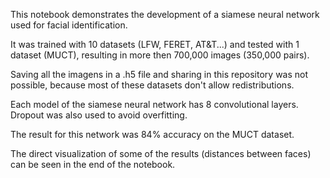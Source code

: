 This notebook demonstrates the development of a siamese neural network used for facial identification.

It was trained with 10 datasets (LFW, FERET, AT&T...) and tested with 1 dataset (MUCT), resulting in more then 700,000 images (350,000 pairs).

Saving all the imagens in a .h5 file and sharing in this repository was not possible, because most of these datasets don't allow redistributions.

Each model of the siamese neural network has 8 convolutional layers. Dropout was also used to avoid overfitting.

The result for this network was 84% accuracy on the MUCT dataset.

The direct visualization of some of the results (distances between faces) can be seen in the end of the notebook.
